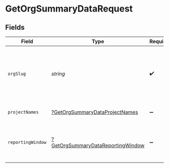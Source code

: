# GetOrgSummaryDataRequest


## Fields

| Field                                                                                            | Type                                                                                             | Required                                                                                         | Description                                                                                      |
| ------------------------------------------------------------------------------------------------ | ------------------------------------------------------------------------------------------------ | ------------------------------------------------------------------------------------------------ | ------------------------------------------------------------------------------------------------ |
| `orgSlug`                                                                                        | *string*                                                                                         | :heavy_check_mark:                                                                               | Org slug in the form `vcs-slug/org-name`. The `/` characters may be URL-escaped.                 |
| `projectNames`                                                                                   | [?GetOrgSummaryDataProjectNames](../../models/operations/GetOrgSummaryDataProjectNames.md)       | :heavy_minus_sign:                                                                               | List of project names.                                                                           |
| `reportingWindow`                                                                                | [?GetOrgSummaryDataReportingWindow](../../models/operations/GetOrgSummaryDataReportingWindow.md) | :heavy_minus_sign:                                                                               | The time window used to calculate summary metrics.                                               |